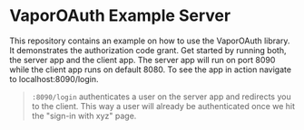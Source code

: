 # VaporOAuth Example Server

This repository contains an example on how to use the VaporOAuth library. It demonstrates the authorization code grant.
Get started by running both, the server app and the client app. The server app will run on port 8090 while the client
app runs on default 8080. To see the app in action navigate to localhost:8090/login.
> `:8090/login` authenticates a user on the server app and redirects you to the client. This way a user will already
be authenticated once we hit the "sign-in with xyz" page.